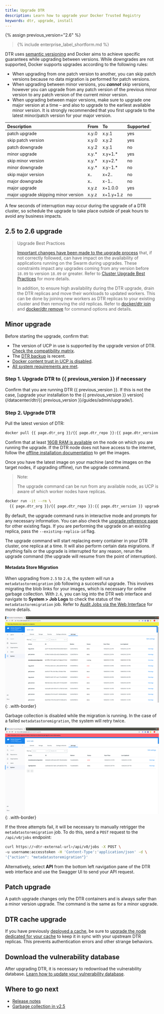 ```yaml
---
title: Upgrade DTR
description: Learn how to upgrade your Docker Trusted Registry
keywords: dtr, upgrade, install
---
```


{% assign previous_version="2.6" %}

>{% include enterprise_label_shortform.md %}

DTR uses [semantic versioning](http://semver.org/) and Docker aims to achieve specific guarantees while upgrading between versions. While downgrades are not supported, Docker supports upgrades according to the following rules:

* When upgrading from one patch version to another, you can skip patch versions because no data migration is performed for patch versions.
* When upgrading between minor versions, you ***cannot*** skip versions, however you can upgrade from any patch version of the previous minor version to any patch version of the current minor version.
* When upgrading between major versions, make sure to upgrade one major version at a time &ndash; and also to upgrade to the earliest available minor version. It is strongly recommended that you first upgrade to the latest minor/patch version for your major version.

| Description                          | From  | To        | Supported |
|:-------------------------------------|:------|:----------|:----------|
| patch upgrade                        | x.y.0 | x.y.1     | yes       |
| skip patch version                   | x.y.0 | x.y.2     | yes       |
| patch downgrade                      | x.y.2 | x.y.1     | no        |
| minor upgrade                        | x.y.* | x.y+1.*   | yes       |
| skip minor version                   | x.y.* | x.y+2.*   | no        |
| minor downgrade                      | x.y.* | x.y-1.*   | no        |
| skip major version                   | x.*.* | x+2.*.*   | no        |
| major downgrade                      | x.*.* | x-1.*.*   | no        |
| major upgrade                        | x.y.z | x+1.0.0   | yes       |
| major upgrade skipping minor version | x.y.z | x+1.y+1.z | no        |

A few seconds of interruption may occur during the upgrade of a
DTR cluster, so schedule the upgrade to take place outside of peak hours
to avoid any business impacts.

## 2.5 to 2.6 upgrade

> Upgrade Best Practices
>
> [Important changes have been made to the upgrade process](/ee/upgrade) that, if not correctly followed, can have impact on the availability of applications running on the Swarm during upgrades. These constraints impact any upgrades coming from any version before `18.09` to version `18.09` or greater. Refer to [Cluster Upgrade Best Practices](/ee/upgrade.md#cluster-upgrade-best-practices) for more details.
>
> In addition, to ensure high availability during the DTR upgrade, drain the DTR replicas and move their workloads to updated workers. This can be done by joining new workers as DTR replicas to your existing cluster and then removing the old replicas. Refer to [docker/dtr join](/reference/dtr/2.7/cli/join/) and [docker/dtr remove](/reference/dtr/2.7/cli/remove/) for command options and details.

## Minor upgrade

Before starting the upgrade, confirm that:
* The version of UCP in use is supported by the upgrade version of DTR. [Check the compatibility matrix](https://success.docker.com/article/compatibility-matrix).
* The [DTR backup](disaster-recovery/create-a-backup.md) is recent.
* [Docker content trust in UCP is disabled](../../ucp/admin/configure/run-only-the-images-you-trust.md).
* [All system requirements are met](install/system-requirements.md).

### Step 1. Upgrade DTR to {{ previous_version }} if necessary

Confirm that you are running DTR {{ previous_version }}. If this is not the case, [upgrade your installation to the {{ previous_version }} version](/datacenter/dtr/{{ previous_version }}/guides/admin/upgrade/).

### Step 2. Upgrade DTR

Pull the latest version of DTR:

```bash
docker pull {{ page.dtr_org }}/{{ page.dtr_repo }}:{{ page.dtr_version }}
```

Confirm that at least [16GB RAM is available](install/system-requirements.md) on the node on which you are running the upgrade. If the DTR node does not have access to the internet, follow the [offline installation documentation](install/install-offline) to get the images.

Once you have the latest image on your machine (and the images on the target
nodes, if upgrading offline), run the upgrade command.

> Note:
>
> The upgrade command can be run from any available node, as UCP is aware of which worker nodes have replicas.

```bash
docker run -it --rm \
  {{ page.dtr_org }}/{{ page.dtr_repo }}:{{ page.dtr_version }} upgrade
```

By default, the upgrade command runs in interactive mode and prompts for
any necessary information. You can also check the
[upgrade reference page](/reference/dtr/2.7/cli/upgrade/) for other existing flags.
If you are performing the upgrade on an existing replica, pass the `--existing-replica-id` flag.

The upgrade command will start replacing every container in your DTR cluster,
one replica at a time. It will also perform certain data migrations. If anything
fails or the upgrade is interrupted for any reason, rerun the upgrade
command (the upgrade will resume from the point of interruption).


#### Metadata Store Migration

When upgrading from `2.5` to `2.6`, the system will run a `metadatastoremigration` job following a successful upgrade. This involves migrating the blob links for your images, which is necessary for online garbage collection. With `2.6`, you can log into the DTR web interface and navigate to **System > Job Logs** to check the status of the `metadatastoremigration` job. Refer to [Audit Jobs via the Web Interface](/ee/dtr/admin/manage-jobs/audit-jobs-via-ui/) for more details.

![](../images/migration-warning.png){: .with-border}

Garbage collection is disabled while the migration is running. In the case of a failed `metadatastoremigration`, the system will retry twice.

![](../images/migration-error.png){: .with-border}

If the three attempts fail, it will be necessary to manually retrigger the `metadatastoremigration` job. To do this, send a `POST` request to the `/api/v0/jobs` endpoint:

```bash
curl https://<dtr-external-url>/api/v0/jobs -X POST \
-u username:accesstoken -H 'Content-Type':'application/json' -d \
'{"action": "metadatastoremigration"}'
```
Alternatively, select **API** from the bottom left navigation pane of the DTR web interface and use the Swagger UI to send your API request.

## Patch upgrade

A patch upgrade changes only the DTR containers and is always safer than a minor version upgrade. The command is the same as for a minor upgrade.

## DTR cache upgrade

If you have previously [deployed a cache](/ee/dtr/admin/configure/deploy-caches/), be sure to [upgrade the node dedicated for your cache](/ee/upgrade) to keep it in sync with your upstream DTR replicas. This prevents authentication errors and other strange behaviors.

## Download the vulnerability database

After upgrading DTR, it is necessary to redownload the vulnerability database.
[Learn how to update your vulnerability database](configure/set-up-vulnerability-scans.md#update-the-cve-scanning-database).

## Where to go next

- [Release notes](../release-notes.md)
- [Garbage collection in v2.5](/datacenter/dtr/2.5/guides/admin/configure/garbage-collection/)
